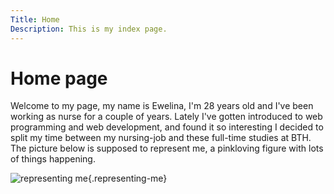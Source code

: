 ```yaml
---
Title: Home
Description: This is my index page.
---
```


Home page
==========================

Welcome to my page, my name is Ewelina, I'm 28 years old and I've been working as nurse for a couple of years. Lately I've gotten introduced to web programming and web development, and found it so interesting I decided to split my time between my nursing-job and these full-time studies at BTH. The picture below is supposed to represent me, a pinkloving figure with lots of things happening.

![representing me](%assets_url%/img/pink-unsplash.jpg){.representing-me}

